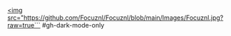 <a href="buymeacoffee.com/focuz"><img src="https://github.com/Focuznl/Focuznl/blob/main/Images/Focuznl.jpg?raw=true```
#gh-dark-mode-only
```"></img>


